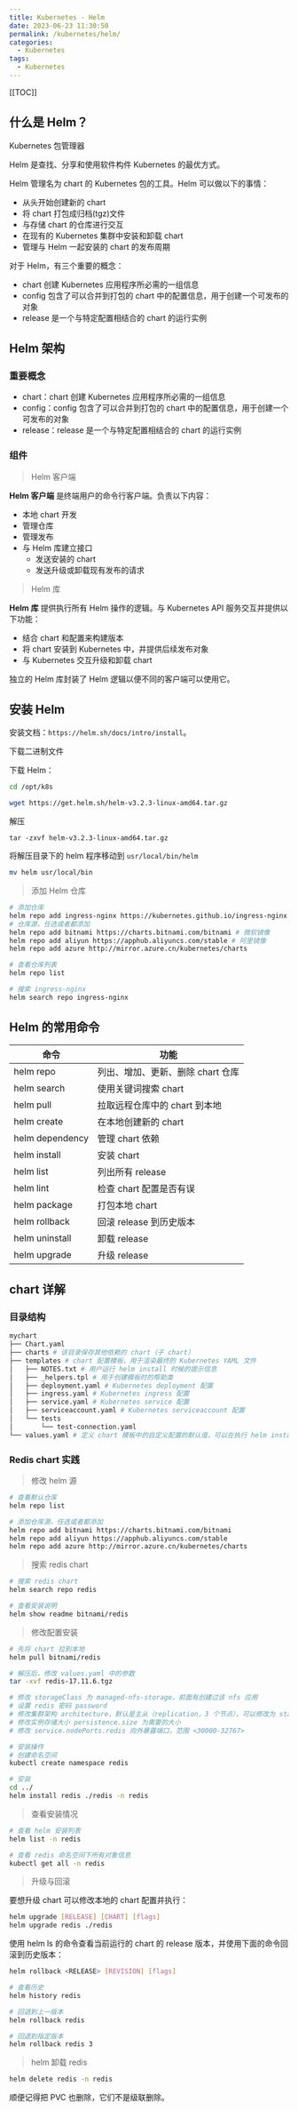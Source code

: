 ```yaml
---
title: Kubernetes - Helm
date: 2023-06-23 11:30:50
permalink: /kubernetes/helm/
categories:
  - Kubernetes
tags:
  - Kubernetes
---
```


[[TOC]]

## 什么是 Helm？

Kubernetes 包管理器

Helm 是查找、分享和使用软件构件 Kubernetes 的最优方式。

Helm 管理名为 chart 的 Kubernetes 包的工具。Helm 可以做以下的事情：

- 从头开始创建新的 chart
- 将 chart 打包成归档(tgz)文件
- 与存储 chart 的仓库进行交互
- 在现有的 Kubernetes 集群中安装和卸载 chart
- 管理与 Helm 一起安装的 chart 的发布周期

对于 Helm，有三个重要的概念：

- chart 创建 Kubernetes 应用程序所必需的一组信息
- config 包含了可以合并到打包的 chart 中的配置信息，用于创建一个可发布的对象
- release 是一个与特定配置相结合的 chart 的运行实例

## Helm 架构

### 重要概念

- chart：chart 创建 Kubernetes 应用程序所必需的一组信息
- config：config 包含了可以合并到打包的 chart 中的配置信息，用于创建一个可发布的对象
- release：release 是一个与特定配置相结合的 chart 的运行实例

### 组件

> Helm 客户端

**Helm 客户端** 是终端用户的命令行客户端。负责以下内容：

- 本地 chart 开发
- 管理仓库
- 管理发布
- 与 Helm 库建立接口
  - 发送安装的 chart
  - 发送升级或卸载现有发布的请求

> Helm 库

**Helm 库** 提供执行所有 Helm 操作的逻辑。与 Kubernetes API 服务交互并提供以下功能：

- 结合 chart 和配置来构建版本
- 将 chart 安装到 Kubernetes 中，并提供后续发布对象
- 与 Kubernetes 交互升级和卸载 chart

独立的 Helm 库封装了 Helm 逻辑以便不同的客户端可以使用它。

## 安装 Helm

安装文档：`https://helm.sh/docs/intro/install`。

下载二进制文件

下载 Helm：

```sh
cd /opt/k8s

wget https://get.helm.sh/helm-v3.2.3-linux-amd64.tar.gz
```

解压

```
tar -zxvf helm-v3.2.3-linux-amd64.tar.gz
```

将解压目录下的 helm 程序移动到 `usr/local/bin/helm`

```sh
mv helm usr/local/bin
```

> 添加 Helm 仓库

```sh
# 添加仓库
helm repo add ingress-nginx https://kubernetes.github.io/ingress-nginx # ingress-nginx 源
# 仓库源，任选或者都添加
helm repo add bitnami https://charts.bitnami.com/bitnami # 微软镜像
helm repo add aliyun https://apphub.aliyuncs.com/stable # 阿里镜像
helm repo add azure http://mirror.azure.cn/kubernetes/charts

# 查看仓库列表
helm repo list

# 搜索 ingress-nginx
helm search repo ingress-nginx
```

## Helm 的常用命令

| 命令            | 功能                              |
| --------------- | --------------------------------- |
| helm repo       | 列出、增加、更新、删除 chart 仓库 |
| helm search     | 使用关键词搜索 chart              |
| helm pull       | 拉取远程仓库中的 chart 到本地     |
| helm create     | 在本地创建新的 chart              |
| helm dependency | 管理 chart 依赖                   |
| helm install    | 安装 chart                        |
| helm list       | 列出所有 release                  |
| helm lint       | 检查 chart 配置是否有误           |
| helm package    | 打包本地 chart                    |
| helm rollback   | 回滚 release 到历史版本           |
| helm uninstall  | 卸载 release                      |
| helm upgrade    | 升级 release                      |

## chart 详解

### 目录结构

```sh
mychart
├── Chart.yaml
├── charts # 该目录保存其他依赖的 chart（子 chart）
├── templates # chart 配置模板，用于渲染最终的 Kubernetes YAML 文件
│   ├── NOTES.txt # 用户运行 helm install 时候的提示信息
│   ├── _helpers.tpl # 用于创建模板时的帮助类
│   ├── deployment.yaml # Kubernetes deployment 配置
│   ├── ingress.yaml # Kubernetes ingress 配置
│   ├── service.yaml # Kubernetes service 配置
│   ├── serviceaccount.yaml # Kubernetes serviceaccount 配置
│   └── tests
│       └── test-connection.yaml
└── values.yaml # 定义 chart 模板中的自定义配置的默认值，可以在执行 helm install 或 helm update 的时候覆盖
```

### Redis chart 实践

> 修改 helm 源

```sh
# 查看默认仓库
helm repo list

# 添加仓库源，任选或者都添加
helm repo add bitnami https://charts.bitnami.com/bitnami
helm repo add aliyun https://apphub.aliyuncs.com/stable
helm repo add azure http://mirror.azure.cn/kubernetes/charts
```

> 搜索 redis chart

```sh
# 搜索 redis chart
helm search repo redis

# 查看安装说明
helm show readme bitnami/redis
```

> 修改配置安装

```sh
# 先将 chart 拉到本地
helm pull bitnami/redis

# 解压后，修改 values.yaml 中的参数
tar -xvf redis-17.11.6.tgz

# 修改 storageClass 为 managed-nfs-storage，前面有创建过该 nfs 应用
# 设置 redis 密码 password
# 修改集群架构 architecture，默认是主从（replication，3 个节点），可以修改为 standalone 单机模式
# 修改实例存储大小 persistence.size 为需要的大小
# 修改 service.nodePorts.redis 向外暴露端口，范围 <30000-32767>

# 安装操作
# 创建命名空间
kubectl create namespace redis

# 安装
cd ../
helm install redis ./redis -n redis
```

> 查看安装情况

```sh
# 查看 helm 安装列表
helm list -n redis

# 查看 redis 命名空间下所有对象信息
kubectl get all -n redis
```

> 升级与回滚

要想升级 chart 可以修改本地的 chart 配置并执行：

```sh
helm upgrade [RELEASE] [CHART] [flags]
helm upgrade redis ./redis
```

使用 helm ls 的命令查看当前运行的 chart 的 release 版本，并使用下面的命令回滚到历史版本：

```sh
helm rollback <RELEASE> [REVISION] [flags]
```

```sh
# 查看历史
helm history redis

# 回退到上一版本
helm rollback redis

# 回退到指定版本
helm rollback redis 3
```

> helm 卸载 redis

```sh
helm delete redis -n redis
```

顺便记得把 PVC 也删除，它们不是级联删除。
